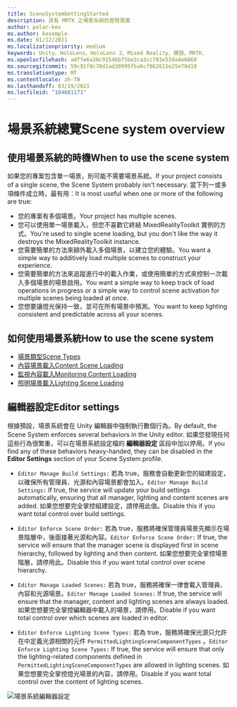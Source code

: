 ```yaml
---
title: SceneSystemGettingStarted
description: 具有 MRTK 之場景系統的登陸頁面
author: polar-kev
ms.author: kesemple
ms.date: 01/12/2021
ms.localizationpriority: medium
keywords: Unity、HoloLens、HoloLens 2、Mixed Reality、開發、MRTK、
ms.openlocfilehash: adffe6a30c9154bbf5be2ca3cc783e53da4e6868
ms.sourcegitcommit: 59c91f8c70d1ad30995fba6cf862615e25e78d10
ms.translationtype: MT
ms.contentlocale: zh-TW
ms.lasthandoff: 03/19/2021
ms.locfileid: "104681171"
---
```

# <a name="scene-system-overview"></a><span data-ttu-id="152de-104">場景系統總覽</span><span class="sxs-lookup"><span data-stu-id="152de-104">Scene system overview</span></span>

## <a name="when-to-use-the-scene-system"></a><span data-ttu-id="152de-105">使用場景系統的時機</span><span class="sxs-lookup"><span data-stu-id="152de-105">When to use the scene system</span></span>

<span data-ttu-id="152de-106">如果您的專案包含單一場景，則可能不需要場景系統。</span><span class="sxs-lookup"><span data-stu-id="152de-106">If your project consists of a single scene, the Scene System probably isn't necessary.</span></span> <span data-ttu-id="152de-107">當下列一或多項條件成立時，最有用：</span><span class="sxs-lookup"><span data-stu-id="152de-107">It is most useful when one or more of the following are true:</span></span>

- <span data-ttu-id="152de-108">您的專案有多個場景。</span><span class="sxs-lookup"><span data-stu-id="152de-108">Your project has multiple scenes.</span></span>
- <span data-ttu-id="152de-109">您可以使用單一場景載入，但您不喜歡它終結 MixedRealityToolkit 實例的方式。</span><span class="sxs-lookup"><span data-stu-id="152de-109">You're used to single scene loading, but you don't like the way it destroys the MixedRealityToolkit instance.</span></span>
- <span data-ttu-id="152de-110">您需要簡單的方法來額外載入多個場景，以建立您的體驗。</span><span class="sxs-lookup"><span data-stu-id="152de-110">You want a simple way to additively load multiple scenes to construct your experience.</span></span>
- <span data-ttu-id="152de-111">您需要簡單的方法來追蹤進行中的載入作業，或使用簡單的方式來控制一次載入多個場景的場景啟用。</span><span class="sxs-lookup"><span data-stu-id="152de-111">You want a simple way to keep track of load operations in progress or a simple way to control scene activation for multiple scenes being loaded at once.</span></span>
- <span data-ttu-id="152de-112">您想要讓燈光保持一致，並可在所有場景中預測。</span><span class="sxs-lookup"><span data-stu-id="152de-112">You want to keep lighting consistent and predictable across all your scenes.</span></span>

## <a name="how-to-use-the-scene-system"></a><span data-ttu-id="152de-113">如何使用場景系統</span><span class="sxs-lookup"><span data-stu-id="152de-113">How to use the scene system</span></span>

- [<span data-ttu-id="152de-114">場景類型</span><span class="sxs-lookup"><span data-stu-id="152de-114">Scene Types</span></span>](SceneSystemSceneTypes.md)
- [<span data-ttu-id="152de-115">內容場景載入</span><span class="sxs-lookup"><span data-stu-id="152de-115">Content Scene Loading</span></span>](SceneSystemContentLoading.md)
- [<span data-ttu-id="152de-116">監視內容載入</span><span class="sxs-lookup"><span data-stu-id="152de-116">Monitoring Content Loading</span></span>](SceneSystemLoadProgress.md)
- [<span data-ttu-id="152de-117">照明場景載入</span><span class="sxs-lookup"><span data-stu-id="152de-117">Lighting Scene Loading</span></span>](SceneSystemLightingScenes.md)

## <a name="editor-settings"></a><span data-ttu-id="152de-118">編輯器設定</span><span class="sxs-lookup"><span data-stu-id="152de-118">Editor settings</span></span>

<span data-ttu-id="152de-119">根據預設，場景系統會在 Unity 編輯器中強制執行數個行為。</span><span class="sxs-lookup"><span data-stu-id="152de-119">By default, the Scene System enforces several behaviors in the Unity editor.</span></span> <span data-ttu-id="152de-120">如果您發現任何這些行為很繁重，可以在場景系統設定檔的 **編輯器設定** 區段中加以停用。</span><span class="sxs-lookup"><span data-stu-id="152de-120">If you find any of these behaviors heavy-handed, they can be disabled in the **Editor Settings** section of your Scene System profile.</span></span>

- <span data-ttu-id="152de-121">`Editor Manage Build Settings:` 若為 true，服務會自動更新您的組建設定，以確保所有管理員、光源和內容場景都會加入。</span><span class="sxs-lookup"><span data-stu-id="152de-121">`Editor Manage Build Settings:` If true, the service will update your build settings automatically, ensuring that all manager, lighting and content scenes are added.</span></span> <span data-ttu-id="152de-122">如果您想要完全掌控組建設定，請停用此值。</span><span class="sxs-lookup"><span data-stu-id="152de-122">Disable this if you want total control over build settings.</span></span>

- <span data-ttu-id="152de-123">`Editor Enforce Scene Order:` 若為 true，服務將確保管理員場景先顯示在場景階層中，後面接著光源和內容。</span><span class="sxs-lookup"><span data-stu-id="152de-123">`Editor Enforce Scene Order:` If true, the service will ensure that the manager scene is displayed first in scene hierarchy, followed by lighting and then content.</span></span> <span data-ttu-id="152de-124">如果您想要完全掌控場景階層，請停用此。</span><span class="sxs-lookup"><span data-stu-id="152de-124">Disable this if you want total control over scene hierarchy.</span></span>

- <span data-ttu-id="152de-125">`Editor Manage Loaded Scenes:` 若為 true，服務將確保一律會載入管理員、內容和光源場景。</span><span class="sxs-lookup"><span data-stu-id="152de-125">`Editor Manage Loaded Scenes:` If true, the service will ensure that the manager, content and lighting scenes are always loaded.</span></span> <span data-ttu-id="152de-126">如果您想要完全掌控編輯器中載入的場景，請停用。</span><span class="sxs-lookup"><span data-stu-id="152de-126">Disable if you want total control over which scenes are loaded in editor.</span></span>

- <span data-ttu-id="152de-127">`Editor Enforce Lighting Scene Types:` 若為 true，服務將確保光源只允許在中定義光源相關的元件 `PermittedLightingSceneComponentTypes` 。</span><span class="sxs-lookup"><span data-stu-id="152de-127">`Editor Enforce Lighting Scene Types:` If true, the service will ensure that only the lighting-related components defined in `PermittedLightingSceneComponentTypes` are allowed in lighting scenes.</span></span> <span data-ttu-id="152de-128">如果您想要完全掌控燈光場景的內容，請停用。</span><span class="sxs-lookup"><span data-stu-id="152de-128">Disable if you want total control over the content of lighting scenes.</span></span>

![場景系統編輯器設定](../Images/SceneSystem/MRTK_SceneSystemProfileEditorSettings.PNG)
